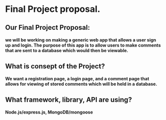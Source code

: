 

# Final Project proposal.

## Our Final Project Proposal:
####   we will be working on making a generic web app that allows a user sign up and login. The purpose of this app is to allow users to make comments that are sent to a database which would then be viewable.

## What is consept of the Project?

#### We want a registration page, a login page, and a comment page that allows for viewing of stored comments which will be held in a database.

## What framework, library, API are using?

#### Node.js/express.js, MongoDB/mongoose